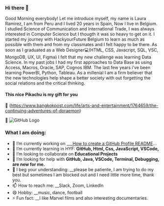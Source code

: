 ### Hi there 👋

Good Morning everybody! Let me introduce myself, my name is Laura Ramirez, I am from Peru and I lived 20 years in Spain, Now I live in Belgium. I studied Science of Communication and International Trade, I was always interested in Computer Science but I thougth it was so heavy to get on it. I started my journey with HackyourFuture Belgium to learn as much as possible with them and from my classmates and I felt happy to be there. As soon as I graduated as a Web Designer💻(HTML, CSS, Javacript, SQL, VSC, MongoDB, UX, UI, Figma) I felt that my new challenge was learning Data Science. In my past jobs I had my first approaches to Data Base as using Access, Macros, Oracle, SAP, Cognos IBM. The last few years i've been learning PowerBI, Python, Tableau. As a millenial I am a firm believer that the new technologies help shape a better society with out forgetting the social relations and the critical thinking.

#### This nice Pikachu is my gift for you 
:smiling_face_with_three_hearts:
(https://www.bangkokpost.com/life/arts-and-entertainment/1764659/the-continuing-adventures-of-doraemon)

:smiling_face_with_three_hearts:
![GitHub Logo](https://assets.pokemon.com/assets/cms2/img/misc/countries/be/country_detail_pokemon.png)

### What I am doing:
- 🔭 I’m currently working on ___[How to create a GitHub Profile README](https://www.aboutmonica.com/blog/how-to-create-a-github-profile-readme)...
- 🌱 I’m currently learning in HYF: __GitHub, Html, Css, JavaScript, VSCode,__
- 👯 I’m looking to collaborate on __Educational Projects__
- 🤔 I’m looking for help with __GitHub, Java, VSCode, Terminal, Debugging, are new for me.__
- 💬 I beg your understanding:  __please be patiente, I am trying to do my best but sometimes I am blocked out and I need little more time, thank you.
- 📫 How to reach me: __Slack, Zoom, Linkedln
- 😄 Hobby: __music, dance, football
- ⚡ Fun fact: __I like Marvel films and also interesting documentaries.


<!--Good Morning!  My name is Laura Ramirez, I am from Peru and I came to Belgium 2 years ago, now I am living in Beveren.  I studied Science of Communication and International Trade,  I was always interested in Computer Science but I thougth it was so heavy to get on it, now I am trying to learn as much as possible with HYF and from my classmates and feel happy to be here.
[#####It is my gift for you#####](https://www.bangkokpost.com/life/arts-and-entertainment/1764659/the-continuing-adventures-of-doraemon)

:smiling_face_with_three_hearts:
![GitHub Logo](https://assets.pokemon.com/assets/cms2/img/misc/countries/be/country_detail_pokemon.png)

**lauraramirez220612/Lauraramirez220612** is a ✨ _special_ ✨ repository because its `README.md` (this file) appears on your GitHub profile.

Here are some ideas to get you started:

- 🔭 I’m currently working on ___[How to create a GitHub Profile README](https://www.aboutmonica.com/blog/how-to-create-a-github-profile-readme)...
- 🌱 I’m currently learning _**_FIRST STEPS IN GITHUB__**...
- 👯 I’m looking to collaborate on __Educational Projects__...
- 🤔 I’m looking for help with __GitHub because it is a little bit hard for me, it is new for me__...
- 💬 Ask me about ...  __please; patience, I am trying to do my best__
- 📫 How to reach me: ...__Slack, Zoom__
- 😄 Hobby: music, dance, football
- ⚡ Fun fact: I like Marvel films and also interesting documentaries.
-->
